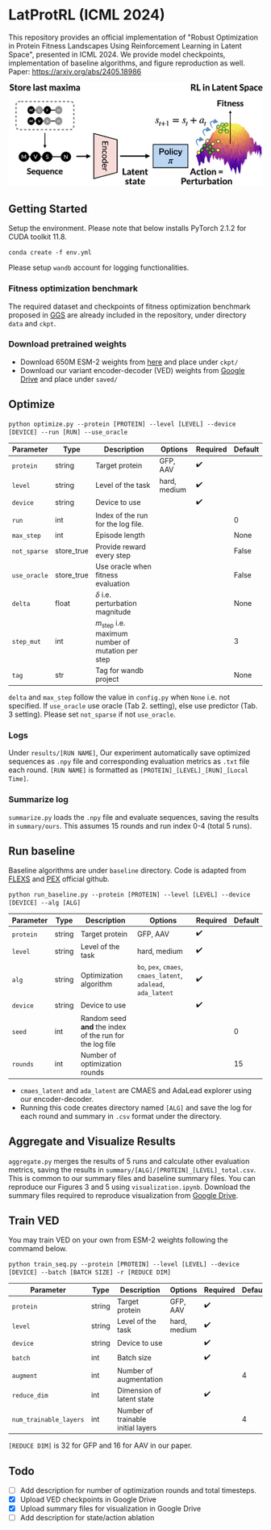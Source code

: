 # LatProtRL (ICML 2024)
This repository provides an official implementation of "Robust Optimization in Protein Fitness Landscapes Using Reinforcement Learning in Latent Space", presented in ICML 2024. We provide model checkpoints, implementation of baseline algorithms, and figure reproduction as well. Paper: https://arxiv.org/abs/2405.18986

![Overview](repo/overview.png)

## Getting Started
Setup the environment. Please note that below installs PyTorch 2.1.2 for CUDA toolkit 11.8.
```
conda create -f env.yml
```
Please setup `wandb` account for logging functionalities.

### Fitness optimization benchmark
The required dataset and checkpoints of fitness optimization benchmark proposed in [GGS](https://github.com/kirjner/GGS) are already included in the repository, under directory `data` and `ckpt`.

### Download pretrained weights 
- Download 650M ESM-2 weights from [here](https://dl.fbaipublicfiles.com/fair-esm/models/esm2_t33_650M_UR50D.pt) and place under `ckpt/`
- Download our variant encoder-decoder (VED) weights from [Google Drive](https://drive.google.com/drive/folders/1_1dsP_9xU4Y6nPMk4317CuIOEYxK3gwI?usp=sharing) and place under `saved/`

## Optimize 
```
python optimize.py --protein [PROTEIN] --level [LEVEL] --device [DEVICE] --run [RUN] --use_oracle
```

| Parameter | Type | Description | Options | Required | Default |
|--|--|--|--|--|--|
|`protein`|string|Target protein|GFP, AAV|✔️||
|`level`|string|Level of the task|hard, medium|✔️||
|`device`|string|Device to use||✔️||
|`run`|int|Index of the run for the log file.|||0|
|`max_step`|int|Episode length|||None|
|`not_sparse`|store_true|Provide reward every step|||False|
|`use_oracle`|store_true|Use oracle when fitness evaluation|||False|
|`delta`|float|$\delta$ i.e. perturbation magnitude|||None|
|`step_mut`|int|$m_\text{step}$ i.e. maximum number of mutation per step|||3|
|`tag`|str|Tag for wandb project|||None|

`delta` and `max_step` follow the value in `config.py` when `None` i.e. not specified. If `use_oracle` use oracle (Tab 2. setting), else use predictor (Tab. 3 setting). Please set `not_sparse` if not `use_oracle`.

### Logs
Under `results/[RUN NAME]`, Our experiment automatically save optimized sequences as `.npy` file and corresponding evaluation metrics as `.txt` file each round. `[RUN NAME]` is formatted as `[PROTEIN]_[LEVEL]_[RUN]_[Local Time]`. 

### Summarize log
`summarize.py` loads the `.npy` file and evaluate sequences, saving the results in `summary/ours`. This assumes 15 rounds and run index 0-4 (total 5 runs).

## Run baseline
Baseline algorithms are under `baseline` directory. Code is adapted from [FLEXS](https://github.com/samsinai/FLEXS) and [PEX](https://github.com/HeliXonProtein/proximal-exploration) official github. 
```
python run_baseline.py --protein [PROTEIN] --level [LEVEL] --device [DEVICE] --alg [ALG]
```
| Parameter | Type | Description | Options | Required | Default |
|--|--|--|--|--|--|
|`protein`|string|Target protein|GFP, AAV|✔️||
|`level`|string|Level of the task|hard, medium|✔️||
|`alg`|string|Optimization algorithm| `bo`, `pex`, `cmaes`, `cmaes_latent`, `adalead`, `ada_latent`|✔️||
|`device`|string|Device to use||✔️||
|`seed`|int|Random seed **and** the index of the run for the log file|||0|
|`rounds`|int|Number of optimization rounds|||15|

- `cmaes_latent` and `ada_latent` are CMAES and AdaLead explorer using our encoder-decoder. 
- Running this code creates directory named `[ALG]` and save the log for each round and summary in `.csv` format under the directory. 


## Aggregate and Visualize Results 
`aggregate.py` merges the results of 5 runs and calculate other evaluation metrics, saving the results in `summary/[ALG]/[PROTEIN]_[LEVEL]_total.csv`. This is common to our summary files and baseline summary files. You can reproduce our Figures 3 and 5 using `visualization.ipynb`. Download the summary files required to reproduce visualization from [Google Drive](https://drive.google.com/file/d/1no3um9VcSBkhzMLpGNWsbzr7ea_5TYOO/view?usp=sharing).

## Train VED
You may train VED on your own from ESM-2 weights following the commamd below.
```
python train_seq.py --protein [PROTEIN] --level [LEVEL] --device [DEVICE] --batch [BATCH SIZE] -r [REDUCE DIM] 
```
| Parameter | Type | Description | Options | Required | Default |
|--|--|--|--|--|--|
|`protein`|string|Target protein|GFP, AAV|✔️||
|`level`|string|Level of the task|hard, medium|✔️||
|`device`|string|Device to use||✔️||
|`batch`|int|Batch size||✔️||
|`augment`|int|Number of augmentation|||4|
|`reduce_dim`|int|Dimension of latent state||✔️||
|`num_trainable_layers`|int|Number of trainable initial layers|||4|

`[REDUCE DIM]` is 32 for GFP and 16 for AAV in our paper.

## Todo

- [ ] Add description for number of optimization rounds and total timesteps.
- [x] Upload VED checkpoints in Google Drive
- [x] Upload summary files for visualization in Google Drive
- [ ] Add description for state/action ablation
